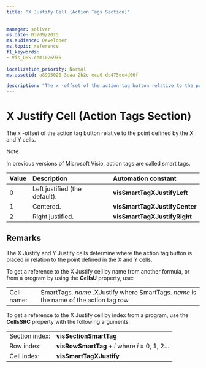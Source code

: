 ```yaml
---
title: "X Justify Cell (Action Tags Section)"
 
 
manager: soliver
ms.date: 03/09/2015
ms.audience: Developer
ms.topic: reference
f1_keywords:
- Vis_DSS.chm1026936
 
localization_priority: Normal
ms.assetid: a8995020-3eaa-2b2c-eca0-dd475de4d06f

description: "The x -offset of the action tag button relative to the point defined by the X and Y cells."
---
```


# X Justify Cell (Action Tags Section)

The  *x*  -offset of the action tag button relative to the point defined by the X and Y cells. 
  
> [!NOTE]
> In previous versions of Microsoft Visio, action tags are called smart tags. 
  
|**Value**|**Description**|**Automation constant**|
|:-----|:-----|:-----|
| 0  <br/> | Left justified (the default).  <br/> |**visSmartTagXJustifyLeft** <br/> |
| 1  <br/> | Centered.  <br/> |**visSmartTagXJustifyCenter** <br/> |
| 2  <br/> | Right justified.  <br/> |**visSmartTagXJustifyRight** <br/> |
   
## Remarks

The X Justify and Y Justify cells determine where the action tag button is placed in relation to the point defined in the X and Y cells. 
  
To get a reference to the X Justify cell by name from another formula, or from a program by using the **CellsU** property, use: 
  
|||
|:-----|:-----|
| Cell name:  <br/> | SmartTags.  *name*  .XJustify           where SmartTags. *name*  is the name of the action tag row  <br/> |
   
To get a reference to the X Justify cell by index from a program, use the **CellsSRC** property with the following arguments: 
  
|||
|:-----|:-----|
| Section index:  <br/> |**visSectionSmartTag** <br/> |
| Row index:  <br/> |**visRowSmartTag** +  *i*            where  *i*  = 0, 1, 2...  <br/> |
| Cell index:  <br/> |**visSmartTagXJustify** <br/> |
   


